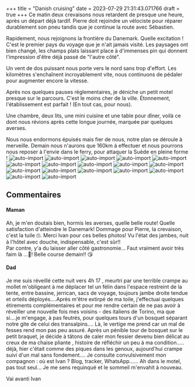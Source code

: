 +++
title = "Danish cruising"
date = 2023-07-29 21:31:43.071766
draft = true
+++
Ce matin deux crevaisons nous retardent de presque une heure, après un départ déjà tardif. Pierre doit rejoindre un vélociste pour réparer durablement son pneu tandis que je continue la route avec Sébastien. 

Rapidement, nous rejoignons la frontière du Danemark. Quelle excitation ! C'est le premier pays du voyage que je n'ait jamais visité. Les paysages ont bien changé, les champs plats laissant place à d'immenses pin qui donnent l'impression d'être déjà passé de "l'autre côté".

Un vent de dos puissant nous porte vers le nord sans trop d'effort. Les kilomètres s'enchaînent incroyablement vite, nous continuons de pédaler pour augmenter encore la vitesse. 

Après nos quelques pauses règlementaires, je déniche un petit motel presque sur le parcours. C'est le moins cher de la ville.
Étonnement, l'établissement est parfait ! (En tout cas, pour nous). 

Une chambre, deux lits, une mini cuisine et une table pour dîner, voilà ce dont nous révions après cette longue journée, marquée par quelques averses.

Nous nous endormons épuisés mais fier de nous, notre plan se déroule à merveille. Demain nous n'aurons que 160km à effectuer et nous pourrons nous reposer à l'envie dans le ferry, pour attaquer la Suède en pleine forme ! ![auto-import](https://thumbsnap.com/i/WR5qxpwc.jpg)
![auto-import](https://thumbsnap.com/i/22aiZJMT.jpg)
![auto-import](https://thumbsnap.com/i/1Gtx6kEo.jpg)
![auto-import](https://thumbsnap.com/i/GxHURShc.jpg)
![auto-import](https://thumbsnap.com/i/FUkDwZ7E.jpg)
![auto-import](https://thumbsnap.com/i/UJvmyJW1.jpg)
![auto-import](https://thumbsnap.com/i/Bsjbjo1H.jpg)
![auto-import](https://thumbsnap.com/i/zqi2EhjH.jpg)
![auto-import](https://thumbsnap.com/i/XDycHGBY.jpg)
![auto-import](https://thumbsnap.com/i/7E7W53a4.jpg)
![auto-import](https://thumbsnap.com/i/XTuJtD5M.jpg)
![auto-import](https://thumbsnap.com/i/vpsw5g9W.jpg)
![auto-import](https://thumbsnap.com/i/32EBsAT5.jpg)
![auto-import](https://thumbsnap.com/i/8e4ZVjz4.jpg)
![auto-import](https://thumbsnap.com/i/d952fsiH.jpg)
![auto-import](https://thumbsnap.com/i/39vLAGrx.jpg)
![auto-import](https://thumbsnap.com/i/u4ZyBrcJ.jpg)
## Commentaires
#### Maman
Ah, je m'en doutais bien, hormis les averses, quelle belle route! Quelle satisfaction d'atteindre le Danemark! Dommage pour Pierre, la crevaison, c'est la tuile 🙄. Merci Ivan pour ces belles photos! Vu l'état des jambes, nuit à l'hôtel avec douche, indispensable, c'est sûr!!             
Par contre, y'a du laisser aller côté gastronomie... Faut vraiment avoir très faim là ...🥴!
Belle course demain!!  😘
#### Dad
Je me suis réveillé cette nuit vers 4h 17 , meurtri par une terrible crampe au mollet m'obligeant à me déplacer tel un félin dans l'espace restreint de la tente, entre bassine, jerrican, sacs de voyage, toujours jambe droite tendue et orteils déployés....Après m'être extirpé de ma toile, j'effectuai quelques étirements complémentaires et pour me rendre certain de ne pas avoir à réveiller une nouvelle fois mes voisins - des italiens de Torino, ma que si....je m'engage, à pas feutrés,  pour quelques tours d'un bosquet séparant notre gite de celui des  transalpins....
Là, le vertige me prend car un mal de fesses rend mon pas peu assuré. Après un pénible tour de bosquet sur le petit braquet, je décide à tâtons de caler mon fessier devenu  bien délicat au creux de ma chaise pliante , histoire de réfléchir un peu à ma condition..... déjà, hier c'était comme des piques dans les genoux, aujourd'hui crampe suivi d'un mal sans fondement....
Je consulte convulsivement mon compagnon : où est Ivan ?
Blog, tracker, WhatsApp......
Ah dans le motel, pas tout seul...
Je me sens requinqué et le sommeil m'envahit à nouveau.

Vai avanti Ivan
